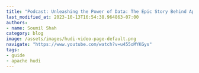 ```yaml
---
title: "Podcast: Unleashing the Power of Data: The Epic Story Behind Apache Hudi's Creation by Uber"
last_modified_at: 2023-10-13T16:54:38.964863-07:00
authors:
- name: Soumil Shah
category: blog
image: /assets/images/hudi-video-page-default.png
navigate: "https://www.youtube.com/watch?v=u455oMYKGys"
tags:
- guide
- apache hudi
---
```

